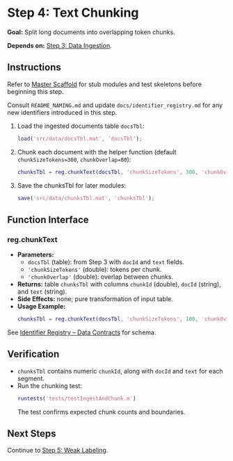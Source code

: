 # Step 4: Text Chunking

**Goal:** Split long documents into overlapping token chunks.

**Depends on:** [Step 3: Data Ingestion](step03_data_ingestion.md).

## Instructions
Refer to [Master Scaffold](master_scaffold.md) for stub modules and test skeletons before beginning this step.

Consult `README_NAMING.md` and update `docs/identifier_registry.md` for any new identifiers introduced in this step.

1. Load the ingested documents table `docsTbl`:
   ```matlab
   load('src/data/docsTbl.mat', 'docsTbl');
   ```
2. Chunk each document with the helper function (default `chunkSizeTokens=300`, `chunkOverlap=80`):
   ```matlab
   chunksTbl = reg.chunkText(docsTbl, 'chunkSizeTokens', 300, 'chunkOverlap', 80);
   ```
3. Save the chunksTbl for later modules:
   ```matlab
   save('src/data/chunksTbl.mat', 'chunksTbl');
   ```

## Function Interface

### reg.chunkText
- **Parameters:**
  - `docsTbl` (table): from Step 3 with `docId` and `text` fields.
  - `'chunkSizeTokens'` (double): tokens per chunk.
  - `'chunkOverlap'` (double): overlap between chunks.
- **Returns:** table `chunksTbl` with columns `chunkId` (double), `docId` (string), and `text` (string).
- **Side Effects:** none; pure transformation of input table.
- **Usage Example:**
  ```matlab
  chunksTbl = reg.chunkText(docsTbl, 'chunkSizeTokens', 100, 'chunkOverlap', 20);
  ```

See [Identifier Registry – Data Contracts](identifier_registry.md#data-contracts) for schema.


## Verification
- `chunksTbl` contains numeric `chunkId`, along with `docId` and `text` for each segment.
- Run the chunking test:
  ```matlab
  runtests('tests/testIngestAndChunk.m')
  ```
  The test confirms expected chunk counts and boundaries.

## Next Steps
Continue to [Step 5: Weak Labeling](step05_weak_labeling.md).
